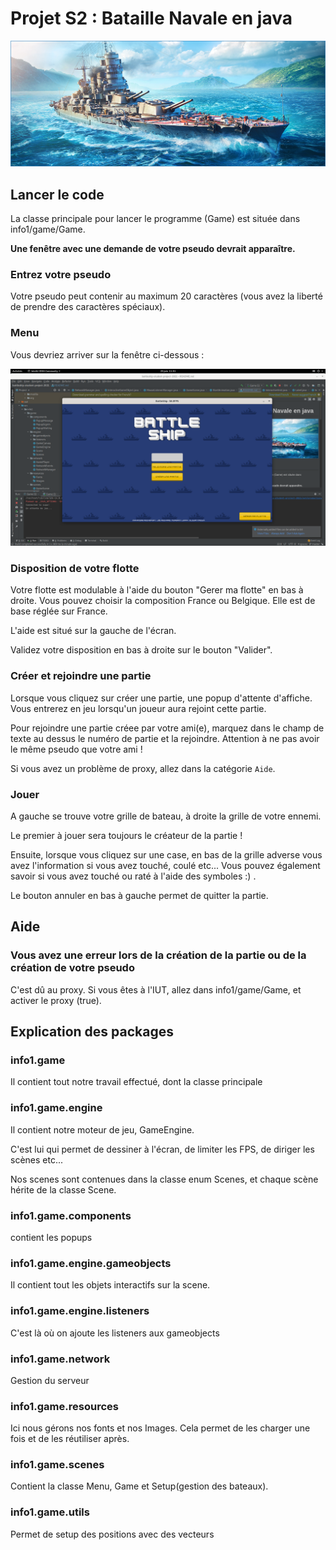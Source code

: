 # Projet S2 : Bataille Navale en java

![Image Bateau](img/read_ship.jpg)

## Lancer le code

La classe principale pour lancer le programme (Game) est située dans info1/game/Game.
 

**Une fenêtre avec une demande de votre pseudo devrait apparaître.**


### Entrez votre pseudo

Votre pseudo peut contenir au maximum 20 caractères (vous avez la liberté de prendre des caractères spéciaux).

### Menu 

Vous devriez arriver sur la fenêtre ci-dessous :


![image](img/menu_capture.png)

### Disposition de votre flotte

Votre flotte est modulable à l'aide du bouton "Gerer ma flotte" en bas à droite.
Vous pouvez choisir la composition France ou Belgique. Elle est de base réglée sur France.

L'aide est situé sur la gauche de l'écran.

Validez votre disposition en bas à droite sur le bouton "Valider".

### Créer et rejoindre une partie

Lorsque vous cliquez sur créer une partie, une popup d'attente d'affiche.
Vous entrerez en jeu lorsqu'un joueur aura rejoint cette partie.


Pour rejoindre une partie créee par votre ami(e), marquez dans le champ de texte au dessus le numéro de partie et la rejoindre.
Attention à ne pas avoir le même pseudo que votre ami !

Si vous avez un problème de proxy, allez dans la catégorie `Aide`.


### Jouer 

A gauche se trouve votre grille de bateau, à droite la grille de votre ennemi.

Le premier à jouer sera toujours le créateur de la partie ! 

Ensuite, lorsque vous cliquez sur une case, en bas de la grille adverse vous avez l'information si vous avez touché, coulé etc...
Vous pouvez également savoir si vous avez touché ou raté à l'aide des symboles :) .

Le bouton annuler en bas à gauche permet de quitter la partie.




## Aide 

### Vous avez une erreur lors de la création de la partie ou de la création de votre pseudo

C'est dû au proxy. Si vous êtes à l'IUT, allez dans info1/game/Game, et activer le proxy (true).

## Explication des packages
### info1.game 
Il contient tout notre travail effectué, dont la classe principale

### info1.game.engine 

Il contient notre moteur de jeu, GameEngine.

C'est lui qui permet de dessiner à l'écran, de limiter les FPS, de diriger les scènes etc...

Nos scenes sont contenues dans la classe enum Scenes, et chaque scène hérite de la classe Scene. 

### info1.game.components 

contient les popups

### info1.game.engine.gameobjects 

Il contient tout les objets interactifs sur la scene.

### info1.game.engine.listeners 
C'est là où on ajoute les listeners aux gameobjects

### info1.game.network 
Gestion du serveur

### info1.game.resources 
Ici nous gérons nos fonts et nos Images. Cela permet de les charger une fois et de les réutiliser après.

### info1.game.scenes 
Contient la classe Menu, Game et Setup(gestion des bateaux).

### info1.game.utils 
Permet de setup des positions avec des vecteurs
